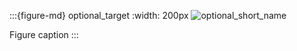 :::{figure-md} optional_target
:width: 200px
![optional_short_name](link_to_image)

Figure caption
:::
